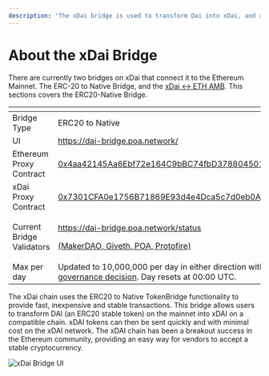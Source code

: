 ```yaml
---
description: 'The xDai bridge is used to transform Dai into xDai, and xDai back to Dai'
---
```


# About the xDai Bridge

There are currently two bridges on xDai that connect it to the Ethereum Mainnet. The ERC-20 to Native Bridge, and the [xDai &lt;-&gt; ETH AMB](../eth-xdai-amb-bridge/about-the-eth-xdai-amb/). This sections covers the ERC20-Native Bridge.

<table>
  <thead>
    <tr>
      <th style="text-align:left"></th>
      <th style="text-align:left"></th>
    </tr>
  </thead>
  <tbody>
    <tr>
      <td style="text-align:left">Bridge Type</td>
      <td style="text-align:left">ERC20 to Native</td>
    </tr>
    <tr>
      <td style="text-align:left">UI</td>
      <td style="text-align:left"><a href="https://dai-bridge.poa.network/">https://dai-bridge.poa.network/</a>
      </td>
    </tr>
    <tr>
      <td style="text-align:left">Ethereum Proxy Contract</td>
      <td style="text-align:left"><a href="https://etherscan.io/address/0x4aa42145Aa6Ebf72e164C9bBC74fbD3788045016#readProxyContract">0x4aa42145Aa6Ebf72e164C9bBC74fbD3788045016</a>
      </td>
    </tr>
    <tr>
      <td style="text-align:left">xDai Proxy Contract</td>
      <td style="text-align:left"><a href="https://blockscout.com/poa/xdai/address/0x7301CFA0e1756B71869E93d4e4Dca5c7d0eb0AA6/read_proxy">0x7301CFA0e1756B71869E93d4e4Dca5c7d0eb0AA6</a>
      </td>
    </tr>
    <tr>
      <td style="text-align:left">Current Bridge Validators</td>
      <td style="text-align:left">
        <p><a href="https://blockscout.com/poa/xdai/address/0x7301CFA0e1756B71869E93d4e4Dca5c7d0eb0AA6/read_proxy">https://dai-bridge.poa.network/status </a>
        </p>
        <p><a href="https://blockscout.com/poa/xdai/address/0x7301CFA0e1756B71869E93d4e4Dca5c7d0eb0AA6/read_proxy">(MakerDAO, Giveth, POA, Protofire)</a>
        </p>
      </td>
    </tr>
    <tr>
      <td style="text-align:left">Max per day</td>
      <td style="text-align:left">Updated to 10,000,000 per day in either direction with <a href="https://forum.poa.network/t/increase-daily-limit-for-xdai-withdrawals-from-the-xdai-to-the-mainnet/3823">governance decision</a>.
        Day resets at 00:00 UTC.</td>
    </tr>
  </tbody>
</table>

The xDai chain uses the ERC20 to Native TokenBridge functionality to provide fast, inexpensive and stable transactions. This bridge allows users to transform DAI \(an ERC20 stable token\) on the mainnet into xDAI on a compatible chain. xDAI tokens can then be sent quickly and with minimal cost on the xDAI network. The xDAI chain has been a breakout success in the Ethereum community, providing an easy way for vendors to accept a stable cryptocurrency.

![xDai Bridge UI](../.gitbook/assets/bridge.png)

